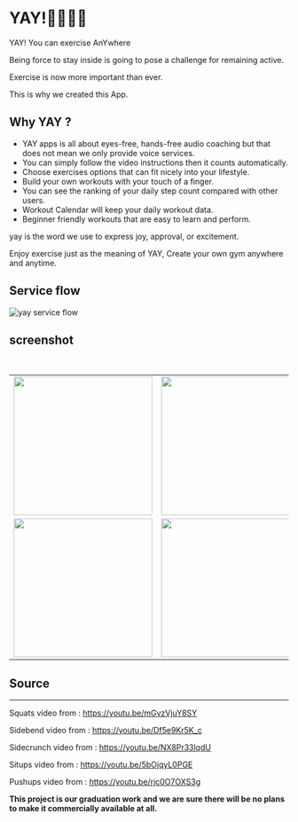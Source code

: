 # YAY!:running_man::running_woman: 
YAY! You can exercise AnYwhere

Being force to stay inside is going to pose a challenge for remaining active. 

Exercise is now more important than ever. 

This is why we created this App.



Why YAY ?
---
* YAY apps is all about eyes-free, hands-free audio coaching but that does not mean we only provide voice services.
* You can simply follow the video instructions then it counts automatically.
* Choose exercises options that can fit nicely into your lifestyle.
* Build your own workouts with your touch of a finger.
* You can see the ranking of your daily step count compared with other users.
* Workout Calendar will keep your daily workout data.
*  Beginner friendly workouts that are easy to learn and perform.


yay is the word we use to express joy, approval, or excitement. 

Enjoy exercise just as the meaning of YAY, Create your own gym anywhere and anytime.

## Service flow
![yay service flow](https://user-images.githubusercontent.com/41180841/105497025-a46eb000-5d01-11eb-9280-b8fbffc206d7.JPG)

## screenshot
<div align="center">
  <table align="center" border="0" >
  <tr>
     <td><img src="https://user-images.githubusercontent.com/41180841/105498228-3cb96480-5d03-11eb-8ca7-1ca42108649f.png" width="250" height="auto"></td>
     <td><img src="https://user-images.githubusercontent.com/41180841/105499897-7be8b500-5d05-11eb-996e-e2b4aa59fb9b.png" width="250" height="auto"></td>
    <td><img src="https://user-images.githubusercontent.com/41180841/105499021-38da1200-5d04-11eb-9200-471143c5c944.png" width="250" height="auto"></td>
    
  </tr>
  <tr>
     <td> <img src="https://user-images.githubusercontent.com/41180841/105499187-763e9f80-5d04-11eb-97a1-af365a8e23e5.png" width="250" height="auto"></td>
      <td> <img src="https://user-images.githubusercontent.com/41180841/105499593-11377980-5d05-11eb-9ea9-3111d87aac5c.png" width="250" height="auto"></td>
     <td> <img src="https://user-images.githubusercontent.com/41180841/105500000-9c187400-5d05-11eb-8ecc-7f1c8f8855dc.png" width="250" height="auto"></td>
  </tr>
</table>
</div>

## Source
---
Squats video from : https://youtu.be/mGvzVjuY8SY 

Sidebend video from : https://youtu.be/Df5e9Kr5K_c

Sidecrunch video from : https://youtu.be/NX8Pr33lqdU

Situps video from : https://youtu.be/5bOjqyL0PGE

Pushups video from : https://youtu.be/rjc0O7OXS3g

**This project is our graduation work and we are sure there will be no plans to make it commercially available at all.**


